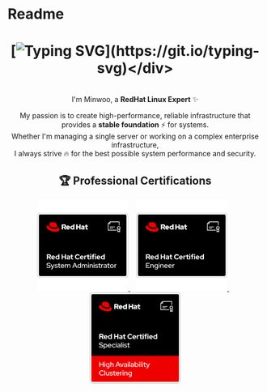 # Readme
# <div align="center">[![Typing SVG](https://readme-typing-svg.herokuapp.com?font=Fira+Code&size=40&duration=4000&pause=1000&color=5BF75B&center=true&vCenter=true&width=600&lines=Hello%2C+world!+I'm+Minwoo!)](https://git.io/typing-svg)</div>
<br>
<div align="center">
  I'm Minwoo, a <b>RedHat Linux Expert</b> ✨
  
  My passion is to create high-performance, reliable infrastructure that provides a <b>stable foundation</b> ⚡ for systems. <br>
  Whether I'm managing a single server or working on a complex enterprise infrastructure, <br>
  I always strive 🔥 for the best possible system performance and security.
</div>
<h2 align="center">🏆 Professional Certifications</h2>
<div align="center">
  <a href="https://naver.me/FoEFHlt3">
    <img src="./certification-images/rhcsa.png" width="180" alt="RHCSA"/>
  </a>&nbsp;&nbsp;
  <a href="https://naver.me/FtTIu4i5">
    <img src="./certification-images/rhce.png" width="180" alt="RHCE"/>
  </a>&nbsp;&nbsp;
  <a href="https://naver.me/5Bc8kJyx">
    <img src="././certification-images/rhcs.png" width="180" alt="RHCS"/>
  </a>
</div>
